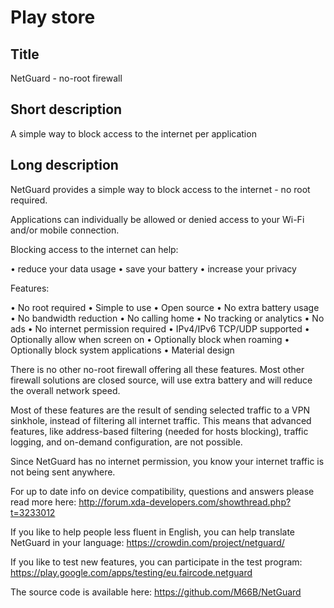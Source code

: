 Play store
==========

Title
-----
NetGuard - no-root firewall


Short description
-----------------
A simple way to block access to the internet per application


Long description
----------------
NetGuard provides a simple way to block access to the internet - no root required.

Applications can individually be allowed or denied access to your Wi-Fi and/or mobile connection.

Blocking access to the internet can help:

&bull; reduce your data usage
&bull; save your battery
&bull; increase your privacy

Features:

&bull; No root required
&bull; Simple to use
&bull; Open source
&bull; No extra battery usage
&bull; No bandwidth reduction
&bull; No calling home
&bull; No tracking or analytics
&bull; No ads
&bull; No internet permission required
&bull; IPv4/IPv6 TCP/UDP supported
&bull; Optionally allow when screen on
&bull; Optionally block when roaming
&bull; Optionally block system applications
&bull; Material design

There is no other no-root firewall offering all these features.
Most other firewall solutions are closed source, will use extra battery and will reduce the overall network speed.

Most of these features are the result of sending selected traffic to a VPN sinkhole, instead of filtering all internet traffic.
This means that advanced features, like address-based filtering (needed for hosts blocking), traffic logging, and on-demand configuration, are not possible.

Since NetGuard has no internet permission, you know your internet traffic is not being sent anywhere.

For up to date info on device compatibility, questions and answers please read more here: http://forum.xda-developers.com/showthread.php?t=3233012

If you like to help people less fluent in English, you can help translate NetGuard in your language: https://crowdin.com/project/netguard/

If you like to test new features, you can participate in the test program: https://play.google.com/apps/testing/eu.faircode.netguard

The source code is available here: https://github.com/M66B/NetGuard
